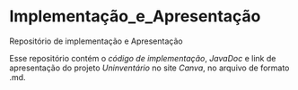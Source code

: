 # Implementação_e_Apresentação
Repositório de implementação e Apresentação

Esse repositório contém o *código de implementação*, *JavaDoc* e link de apresentação do projeto *Uninventário* no site *Canva*, no arquivo de formato .md.


